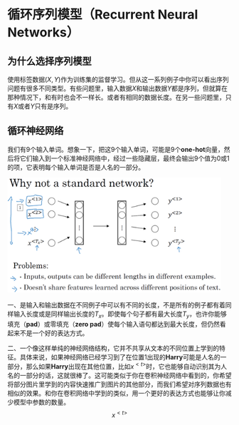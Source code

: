 # 循环序列模型（Recurrent Neural Networks）

## 为什么选择序列模型

使用标签数据$(X,Y)$作为训练集的监督学习。但从这一系列例子中你可以看出序列问题有很多不同类型。有些问题里，输入数据$X$和输出数据$Y$都是序列，但就算在那种情况下，和有时也会不一样长。或者有相同的数据长度。在另一些问题里，只有$X$或者$Y$只有是序列。

## 循环神经网络

我们有9个输入单词。想象一下，把这9个输入单词，可能是9个**one-hot**向量，然后将它们输入到一个标准神经网络中，经过一些隐藏层，最终会输出9个值为0或1的项，它表明每个输入单词是否是人名的一部分。

<img src="../img/DL/RNNModel.png" alt="RNNModel" style="zoom:80%;" />

一、是输入和输出数据在不同例子中可以有不同的长度，不是所有的例子都有着同样输入长度或是同样输出长度的$T_x$。即使每个句子都有最大长度$T_y$，也许你能够填充（**pad**）或零填充（**zero pad**）使每个输入语句都达到最大长度，但仍然看起来不是一个好的表达方式。

二、一个像这样单纯的神经网络结构，它并不共享从文本的不同位置上学到的特征。具体来说，如果神经网络已经学习到了在位置1出现的**Harry**可能是人名的一部分，那么如果**Harry**出现在其他位置，比如$x^{<t>}$时，它也能够自动识别其为人名的一部分的话，这就很棒了。这可能类似于你在卷积神经网络中看到的，你希望将部分图片里学到的内容快速推广到图片的其他部分，而我们希望对序列数据也有相似的效果。和你在卷积网络中学到的类似，用一个更好的表达方式也能够让你减少模型中参数的数量。
$$
x^{<t>}
$$







































